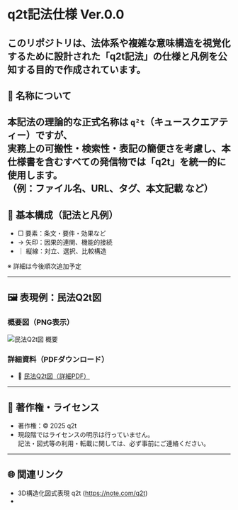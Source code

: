 # q2t記法仕様 Ver.0.0

このリポジトリは、法体系や複雑な意味構造を視覚化するために設計された「q2t記法」の仕様と凡例を公知する目的で作成されています。
---

## 🧭 名称について

本記法の理論的な正式名称は `q²t`（キュースクエアティー）ですが、  
実務上の可搬性・検索性・表記の簡便さを考慮し、本仕様書を含むすべての発信物では「q2t」を統一的に使用します。  
（例：ファイル名、URL、タグ、本文記載 など）
---

## 🧩 基本構成（記法と凡例）

- □ 要素：条文・要件・効果など  
- → 矢印：因果的連関、機能的接続  
- ｜ 縦線：対立、選択、比較構造  

※ 詳細は今後順次追加予定

---

## 🖼️ 表現例：民法Q2t図

### 概要図（PNG表示）

![民法Q2t図 概要](assets/41_03_法_民法(財産法)_00_20250330-Model.png)

### 詳細資料（PDFダウンロード）

- 📄 [民法Q2t図（詳細PDF）](41_03_法_民法(財産法)_00_20250330.pdf)

---

## 📜 著作権・ライセンス

- 著作権：© 2025 q2t
- 現段階ではライセンスの明示は行っていません。  
  記法・図式等の利用・転載に関しては、必ず事前にご連絡ください。

---

## 🌐 関連リンク

- 3D構造化図式表現 q2t (https://note.com/q2t)
- 
